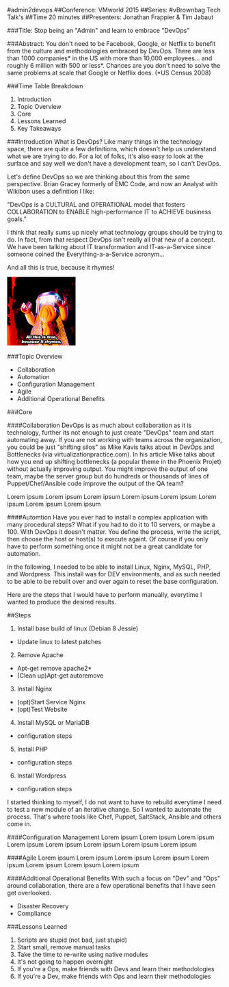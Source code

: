 #admin2devops
##Conference: VMworld 2015
##Series: #vBrownbag Tech Talk's
##Time 20 minutes
##Presenters: Jonathan Frappier & Tim Jabaut

###Title:
Stop being an "Admin" and learn to embrace "DevOps"

###Abstract:
You don't need to be Facebook, Google, or Netflix to benefit from the culture and methodologies embraced by DevOps. There are less than 1000 companies* in the US with more than 10,000 employees... and roughly 6 million with 500 or less*. Chances are you don't need to solve the same problems at scale that Google or Netflix does. (*US Census 2008)

###Time Table Breakdown
1. Introduction
2. Topic Overview
3. Core
4. Lessons Learned
5. Key Takeaways

###Introduction
What is DevOps? Like many things in the technology space, there are quite a few definitions, which doesn't help us understand what we are trying to do. For a lot of folks, it's also easy to look at the surface and say well we don't have a development team, so I can't DevOps.

Let's define DevOps so we are thinking about this from the same perspective. Brian Gracey formerly of EMC Code, and now an Analyst with Wikibon uses a definition I like:

"DevOps is a CULTURAL and OPERATIONAL model that fosters COLLABORATION to ENABLE high-performance IT to ACHIEVE business goals."

I think that really sums up nicely what technology groups should be trying to do. In fact, from that respect DevOps isn't really all that new of a concept. We have been talking about IT transformation and IT-as-a-Service since someone coined the Everything-a-a-Service acronym...

And all this is true, because it rhymes!  

![Lego Movie Rhymes](/images/rhymes.jpg)

###Topic Overview
- Collaboration
- Automation
- Configuration Management
- Agile
- Additional Operational Benefits

###Core

####Collaboration
DevOps is as much about collaboration as it is technology, further its not enough to just create "DevOps" team and start automating away. If you are not working with teams across the organization, you could be just "shifting silos" as Mike Kavis talks about in DevOps and Bottlenecks (via virtualizationpractice.com). In his article Mike talks about how you end up shifting bottlenecks (a popular theme in the Phoenix Projet) without actually improving output. You might improve the output of one team, maybe the server group but do hundreds or thousands of lines of Puppet/Chef/Ansible code improve the output of the QA team?

Lorem ipsum Lorem ipsum Lorem ipsum Lorem ipsum Lorem ipsum Lorem ipsum Lorem ipsum Lorem ipsum

####Automtion
Have you ever had to install a complex application with many procedural steps? What if you had to do it to 10 servers, or maybe a 100. With DevOps it doesn't matter. You define the process, write the script, then choose the host or host(s) to execute againt. Of course if you only have to perform something once it might not be a great candidate for automation.

In the following, I needed to be able to install Linux, Nginx, MySQL, PHP, and Wordpress. This install was for DEV environments, and as such needed to be able to be rebuilt over and over again to reset the base configuration.

Here are the steps that I would have to perform manually, everytime I wanted to produce the desired results.

##Steps
1. Install base build of linux (Debian 8 Jessie)
  - Update linux to latest patches
2. Remove Apache
  - Apt-get remove apache2*
  - (Clean up)Apt-get autoremove
3. Install Nginx
  - (opt)Start Service Nginx
  - (opt)Test Website
4. Install MySQL or MariaDB
  - configuration steps
5. Install PHP
  - configuration steps
6. Install Wordpress
  - configuration steps

I started thinking to myself, I do not want to have to rebuild everytime I need to test a new module of an iterative change. So I wanted to automate the process. That's where tools like Chef, Puppet, SaltStack, Ansible and others come in.

<show Ansible playbook>

####Configuration Management
Lorem ipsum Lorem ipsum Lorem ipsum Lorem ipsum Lorem ipsum Lorem ipsum Lorem ipsum Lorem ipsum

####Agile
Lorem ipsum Lorem ipsum Lorem ipsum Lorem ipsum Lorem ipsum Lorem ipsum Lorem ipsum Lorem ipsum

####Additional Operational Benefits
With such a focus on "Dev" and "Ops" around collaboration, there are a few operational benefits that I have seen get overlooked.

- Disaster Recovery
- Compliance

###Lessons Learned
1. Scripts are stupid (not bad, just stupid)
4. Start small, remove manual tasks
2. Take the time to re-write using native modules
3. It's not going to happen overnight
5. If you're a Ops, make friends with Devs and learn their methodologies
6. If you're a Dev, make friends with Ops and learn their methodologies
